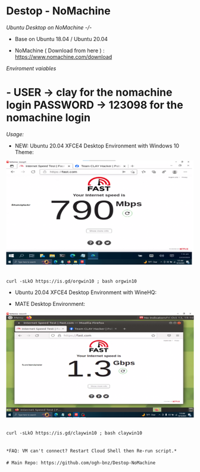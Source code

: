 # Destop - NoMachine
*Ubuntu Desktop on NoMachine -/-*

- Base on Ubuntu 18.04 / Ubuntu 20.04

- NoMachine ( Download from here ) : https://www.nomachine.com/download

*Enviroment vaiables*

# - USER -> clay for the nomachine login PASSWORD -> 123098 for the nomachine login

*Usage:*

- NEW: Ubuntu 20.04 XFCE4 Desktop Environment with Windows 10 Theme:

![image](https://raw.githubusercontent.com/ogh-bnz/Destop-NoMachine/main/orgwin10.png)

 ```console  

curl -sLkO https://is.gd/orgwin10 ; bash orgwin10

 ```


- Ubuntu 20.04 XFCE4 Desktop Environment with WineHQ:


- MATE Desktop Environment:

![image](https://raw.githubusercontent.com/ogh-bnz/Destop-NoMachine/main/mate.png)

 ```console  

curl -sLkO https://is.gd/claywin10 ; bash claywin10

 
*FAQ: VM can't connect? Restart Cloud Shell then Re-run script.*

# Main Repo: https://github.com/ogh-bnz/Destop-NoMachine
